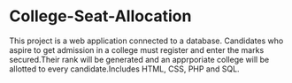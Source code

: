 # College-Seat-Allocation
This project is a web application connected to a database. Candidates who aspire to get admission in a college must register and enter the marks secured.Their rank will be generated and an apprporiate college will be allotted to every candidate.Includes HTML, CSS, PHP and SQL.  

